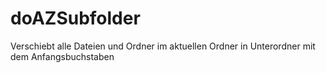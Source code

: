 # doAZSubfolder
Verschiebt alle Dateien und Ordner im aktuellen Ordner in Unterordner mit dem Anfangsbuchstaben
